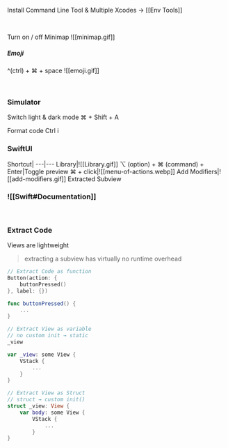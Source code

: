 Install Command Line Tool & Multiple Xcodes -> [[Env Tools]]

<br>

Turn on / off Minimap
![[minimap.gif]]

##### Emoji
^(ctrl) + ⌘ + space 
![[emoji.gif]]

<br>

### Simulator

Switch light & dark mode
⌘ + Shift + A

Format code
Ctrl i 
<br>

### SwiftUI
Shortcut| 
---|---
Library|![[Library.gif]]
⌥ (option) + ⌘ (command) + Enter|Toggle preview
⌘  + click|![[menu-of-actions.webp]]
Add Modifiers|![[add-modifiers.gif]]
Extracted Subview

### ![[Swift#Documentation]]
<br>

### Extract Code

Views are lightweight
> extracting a subview has virtually no runtime overhead

```swift
// Extract Code as function
Button(action: {
	buttonPressed()
}, label: {})

func buttonPressed() {
	...
}

// Extract View as variable
// no custom init → static
_view

var _view: some View {
	VStack {
		...
	}
}

// Extract View as Struct
// struct → custom init()
struct _view: View {
	var body: some View {
		VStack {
			...
		}
}
```
